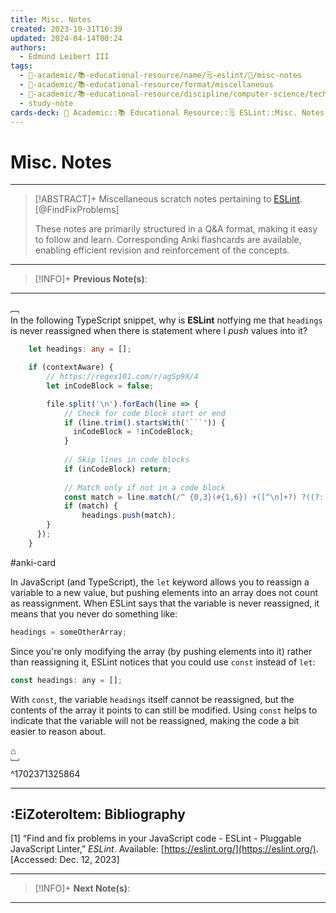 ```yaml
---
title: Misc. Notes
created: 2023-10-31T16:39
updated: 2024-04-14T00:24
authors:
  - Edmund Leibert III
tags:
  - 🔴-academic/📚-educational-resource/name/🗒️-eslint/🔖/misc-notes
  - 🔴-academic/📚-educational-resource/format/miscellaneous
  - 🔴-academic/📚-educational-resource/discipline/computer-science/technology/eslint
  - study-note
cards-deck: 🔴 Academic::📚 Educational Resource::🗒️ ESLint::Misc. Notes
---
```


# Misc. Notes

---

> [!ABSTRACT]+ 
> Miscellaneous scratch notes pertaining to [ESLint](https://eslint.org/). [@FindFixProblems]
> 
> These notes are primarily structured in a Q&A format, making it easy to follow and learn. Corresponding Anki flashcards are available, enabling efficient revision and reinforcement of the concepts.

---

> [!INFO]+ 
> **Previous Note(s)**:
> 

---

﹇<br>
In the following TypeScript snippet, why is **ESLint** notfying me that `headings` is never reassigned when there is statement where I _push_ values into it?

```typescript
	let headings: any = [];

    if (contextAware) {
		// https://regex101.com/r/agSp9X/4
		let inCodeBlock = false;

		file.split('\n').forEach(line => {
			// Check for code block start or end
			if (line.trim().startsWith('```')) {
			  inCodeBlock = !inCodeBlock;
			}
	
			// Skip lines in code blocks
			if (inCodeBlock) return;
	
			// Match only if not in a code block
			const match = line.match(/^ {0,3}(#{1,6}) +([^\n]+?) ?((?: *#\S+)*) *$/);
			if (match) {
				headings.push(match);
		}
	  });
	}
```

#anki-card 

In JavaScript (and TypeScript), the `let` keyword allows you to reassign a variable to a new value, but pushing elements into an array does not count as reassignment. When ESLint says that the variable is never reassigned, it means that you never do something like:

```javascript
headings = someOtherArray;
```

Since you're only modifying the array (by pushing elements into it) rather than reassigning it, ESLint notices that you could use `const` instead of `let`:

```javascript
const headings: any = [];
```

With `const`, the variable `headings` itself cannot be reassigned, but the contents of the array it points to can still be modified. Using `const` helps to indicate that the variable will not be reassigned, making the code a bit easier to reason about.

⌂
<br>﹈<br>^1702371325864


---

## :EiZoteroItem: Bibliography

\[1\]
“Find and fix problems in your JavaScript code - ESLint - Pluggable JavaScript Linter,” _ESLint_. Available: [https://eslint.org/](https://eslint.org/). [Accessed: Dec. 12, 2023]

---

> [!INFO]+
> **Next Note(s)**:
> 

---
